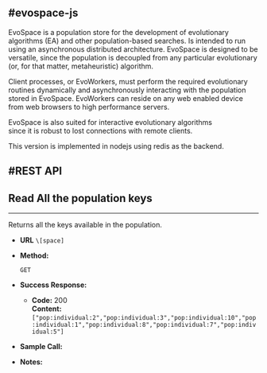#evospace-js
----

EvoSpace is a population store for the development of evolutionary algorithms (EA) 
and other population-based searches.  Is intended to run using an asynchronous
distributed architecture.  EvoSpace is designed to be versatile, since the population is
decoupled from any particular evolutionary (or, for that matter, metaheuristic) algorithm.

Client processes, or EvoWorkers, must perform the required evolutionary 
routines dynamically and asynchronously interacting with the population stored in EvoSpace.
EvoWorkers can reside on any web enabled device from web browsers to high performance servers. 

EvoSpace is also suited for interactive evolutionary algorithms  
since it is robust to lost connections with remote clients. 

This version is implemented in nodejs using redis as the backend.


#REST API
----

## Read All the population keys
----
Returns all the keys available in the population.

* **URL**
  `\[space]`

* **Method:**
  
  `GET` 
  
* **Success Response:**
  * **Code:** 200 <br />
    **Content:** `["pop:individual:2","pop:individual:3","pop:individual:10","pop:individual:1","pop:individual:8","pop:individual:7","pop:individual:5"]`
 
* **Sample Call:**

  
* **Notes:**

